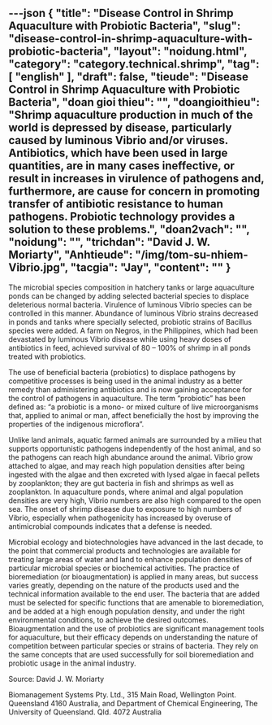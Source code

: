 ---json
{
    "title": "Disease Control in Shrimp Aquaculture with Probiotic Bacteria",
    "slug": "disease-control-in-shrimp-aquaculture-with-probiotic-bacteria",
    "layout": "noidung.html",
    "category": "category.technical.shrimp",
    "tag": [
        "english"
    ],
    "draft": false,
    "tieude": "Disease Control in Shrimp Aquaculture with Probiotic Bacteria",
    "doan gioi thieu": "",
    "doangioithieu": "Shrimp aquaculture production in much of the world is depressed by disease, particularly caused by luminous Vibrio and/or viruses. Antibiotics, which have been used in large quantities, are in many cases ineffective, or result in increases in virulence of pathogens and, furthermore, are cause for concern in promoting transfer of antibiotic resistance to human pathogens. Probiotic technology provides a solution to these problems.",
    "doan2vach": "",
    "noidung": "",
    "trichdan": "David J. W. Moriarty",
    "Anhtieude": "/img/tom-su-nhiem-Vibrio.jpg",
    "tacgia": "Jay",
    "__content__": ""
}
---
<p><span style="font-size:14px">The microbial species composition in hatchery tanks or large aquaculture ponds can be changed by adding selected bacterial species to displace deleterious normal bacteria. Virulence of luminous Vibrio species can be controlled in this manner. Abundance of luminous Vibrio strains decreased in ponds and tanks where specially selected, probiotic strains of Bacillus species were added. A farm on Negros, in the Philippines, which had been devastated by luminous Vibrio disease while using heavy doses of antibiotics in feed, achieved survival of 80 &ndash; 100% of shrimp in all ponds treated with probiotics.</span></p>

<p><span style="font-size:14px">The use of beneficial bacteria (probiotics) to displace pathogens by competitive processes is being used in the animal industry as a better remedy than administering antibiotics and is now gaining acceptance for the control of pathogens in aquaculture. The term &ldquo;probiotic&rdquo; has been defined as: &ldquo;a probiotic is a mono- or mixed culture of live microorganisms that, applied to animal or man, affect beneficially the host by improving the properties of the indigenous microflora&rdquo;.</span></p>

<p><span style="font-size:14px">Unlike land animals, aquatic farmed animals are surrounded by a milieu that supports opportunistic pathogens independently of the host animal, and so the pathogens can reach high abundance around the animal. Vibrio grow attached to algae, and may reach high population densities after being ingested with the algae and then excreted with lysed algae in faecal pellets by zooplankton; they are gut bacteria in fish and shrimps as well as zooplankton. In aquaculture ponds, where animal and algal population densities are very high, Vibrio numbers are also high compared to the open sea. The onset of shrimp disease due to exposure to high numbers of Vibrio, especially when pathogenicity has increased by overuse of antimicrobial compounds indicates that a defense is needed.</span></p>

<p><span style="font-size:14px">Microbial ecology and biotechnologies have advanced in the last decade, to the point that commercial products and technologies are available for treating large areas of water and land to enhance population densities of particular microbial species or biochemical activities. The practice of bioremediation (or bioaugmentation) is applied in many areas, but success varies greatly, depending on the nature of the products used and the technical information available to the end user. The bacteria that are added must be selected for specific functions that are amenable to bioremediation, and be added at a high enough population density, and under the right environmental conditions, to achieve the desired outcomes. Bioaugmentation and the use of probiotics are significant management tools for aquaculture, but their efficacy depends on understanding the nature of competition between particular species or strains of bacteria. They rely on the same concepts that are used successfully for soil bioremediation and probiotic usage in the animal industry.</span></p>

<p><span style="font-size:14px">Source:&nbsp;David&nbsp;J.&nbsp;W.&nbsp;Moriarty</span></p>

<p><span style="font-size:14px">Biomanagement Systems Pty. Ltd., 315 Main Road, Wellington Point. Queensland 4160 Australia, and Department of Chemical Engineering, The University of Queensland. Qld. 4072 Australia</span></p>
